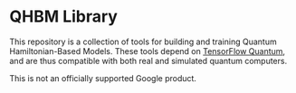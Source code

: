 # QHBM Library

This repository is a collection of tools for building and training
Quantum Hamiltonian-Based Models.  These tools depend on
[TensorFlow Quantum](https://www.tensorflow.org/quantum),
and are thus compatible with both real and simulated quantum computers.

This is not an officially supported Google product.
